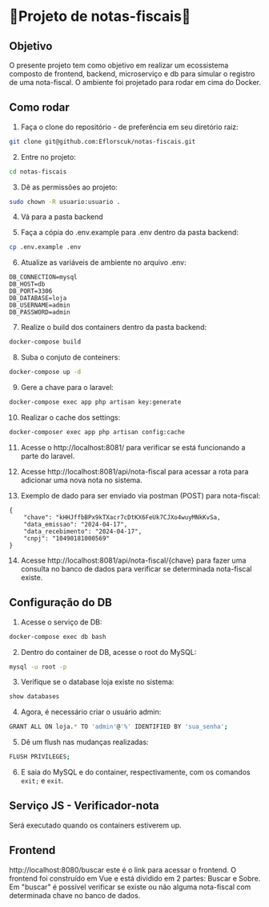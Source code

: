 # :construction:Projeto de notas-fiscais:construction:

## Objetivo
O presente projeto tem como objetivo em realizar um ecossistema composto de frontend, backend, microserviço e db para simular o registro de uma nota-fiscal. O ambiente foi projetado para rodar em cima do Docker.

## Como rodar
1. Faça o clone do repositório - de preferência em seu diretório raiz:
```sh
git clone git@github.com:Eflorscuk/notas-fiscais.git
```

2. Entre no projeto:
```sh
cd notas-fiscais
```

3. Dê as permissões ao projeto:
```sh
sudo chown -R usuario:usuario .
```

4. Vá para a pasta backend

5. Faça a cópia do .env.example para .env dentro da pasta backend:
```sh
cp .env.example .env
```

6. Atualize as variáveis de ambiente no arquivo .env:
```dosini
DB_CONNECTION=mysql
DB_HOST=db
DB_PORT=3306
DB_DATABASE=loja
DB_USERNAME=admin
DB_PASSWORD=admin
```
7. Realize o build dos containers dentro da pasta backend:
```sh 
docker-compose build
```
8. Suba o conjuto de conteiners:
```sh
docker-compose up -d
```
9. Gere a chave para o laravel:
```sh
docker-compose exec app php artisan key:generate
```

10. Realizar o cache dos settings:
```sh
docker-composer exec app php artisan config:cache
```

11. Acesse o http://localhost:8081/ para verificar se está funcionando a parte do laravel.

12. Acesse http://localhost:8081/api/nota-fiscal para acessar a rota para adicionar uma nova nota no sistema.

13. Exemplo de dado para ser enviado via postman (POST) para nota-fiscal:
```dosini
{
    "chave": "kHHJffbBPx9kTXacr7cDtKX6FeUk7CJXo4wuyMNkKvSa,
    "data_emissao": "2024-04-17",
    "data_recebimento": "2024-04-17",
    "cnpj": "10490181000569"
}
```
14. Acesse http://localhost:8081/api/nota-fiscal/{chave} para fazer uma consulta no banco de dados para verificar se determinada nota-fiscal existe.

## Configuração do DB
1. Acesse o serviço de DB:
```sh
docker-compose exec db bash
```
2. Dentro do container de DB, acesse o root do MySQL:
```sh
mysql -u root -p
```
3. Verifique se o database loja existe no sistema:
```sh
show databases
```
4. Agora, é necessário criar o usuário admin:
```sh
GRANT ALL ON loja.* TO 'admin'@'%' IDENTIFIED BY 'sua_senha';
```
5. Dê um flush nas mudanças realizadas:
```sh
FLUSH PRIVILEGES;
```
6. E saia do MySQL e do container, respectivamente, com os comandos ```exit;``` e ```exit```.

## Serviço JS - Verificador-nota
Será executado quando os containers estiverem up.

## Frontend
http://localhost:8080/buscar este é o link para acessar o frontend.
O frontend foi construído em Vue e está dividido em 2 partes: Buscar e Sobre.
Em "buscar" é possível verificar se existe ou não alguma nota-fiscal com determinada chave no banco de dados.


